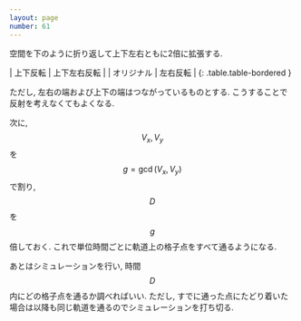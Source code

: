 ```yaml
---
layout: page
number: 61
---
```

空間を下のように折り返して上下左右ともに2倍に拡張する.

| 上下反転 | 上下左右反転 |
| オリジナル | 左右反転 |
{: .table.table-bordered }

ただし, 左右の端および上下の端はつながっているものとする. こうすることで反射を考えなくてもよくなる.

次に, $$ V_x,V_y $$ を $$ g = \gcd(V_x, V_y) $$ で割り, $$ D $$ を $$ g $$ 倍しておく. これで単位時間ごとに軌道上の格子点をすべて通るようになる.

あとはシミュレーションを行い, 時間 $$ D $$ 内にどの格子点を通るか調べればいい. ただし, すでに通った点にたどり着いた場合は以降も同じ軌道を通るのでシミュレーションを打ち切る.
